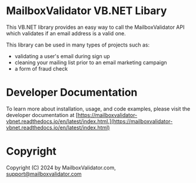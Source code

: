 MailboxValidator VB.NET Libary
==============================

This VB.NET library provides an easy way to call the MailboxValidator API which validates if an email address is a valid one.

This library can be used in many types of projects such as:

 - validating a user's email during sign up
 - cleaning your mailing list prior to an email marketing campaign
 - a form of fraud check

# Developer Documentation
To learn more about installation, usage, and code examples, please visit the developer documentation at [https://mailboxvalidator-vbnet.readthedocs.io/en/latest/index.html.](https://mailboxvalidator-vbnet.readthedocs.io/en/latest/index.html)

Copyright
=========

Copyright (C) 2024 by MailboxValidator.com, support@mailboxvalidator.com
